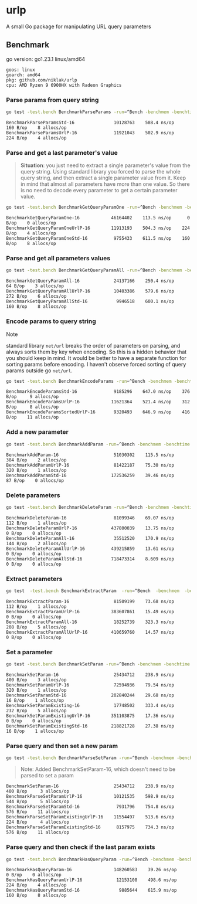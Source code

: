 # urlp
A small Go package for manipulating URL query parameters

## Benchmark

go version: go1.23.1 linux/amd64

```
goos: linux
goarch: amd64
pkg: github.com/niklak/urlp
cpu: AMD Ryzen 9 6900HX with Radeon Graphics
```

### Parse params from query string

```bash
go test -test.bench BenchmarkParseParams -run=^Bench -benchmem -benchtime 5s ./test
```

```
BenchmarkParseParamsStd-16               10128763    588.4 ns/op    160 B/op    8 allocs/op
BenchmarkParseParamsUrlP-16              11921043    502.9 ns/op    224 B/op    4 allocs/op
```

### Parse and get a last parameter's value
> **Situation**: you just need to extract a single parameter's value from the query string.
> Using standard library you forced to parse the whole query string, and then extract a single parameter value from it.
Keep in mind that almost all parameters have more than one value. 
So there is no need to decode every parameter to get a certain parameter value.

```bash
go test -test.bench BenchmarkGetQueryParamOne -run=^Bench -benchmem -benchtime 5s ./test
```

```
BenchmarkGetQueryParamOne-16            46164402    113.5 ns/op      0 B/op    0 allocs/op
BenchmarkGetQueryParamOneUrlP-16        11913193    504.3 ns/op    224 B/op    4 allocs/op
BenchmarkGetQueryParamOneStd-16          9755433    611.5 ns/op    160 B/op    8 allocs/op
```

### Parse and get all parameters values

```bash
go test -test.bench BenchmarkGetQueryParamAll -run=^Bench -benchmem -benchtime 5s ./test
```

```
BenchmarkGetQueryParamAll-16             24137166    250.4 ns/op     64 B/op    3 allocs/op
BenchmarkGetQueryParamAllUrlP-16         10403386    579.6 ns/op    272 B/op    6 allocs/op
BenchmarkGetQueryParamAllStd-16           9946518    600.1 ns/op    160 B/op    8 allocs/op
```

### Encode params to query string

> [!NOTE]
> standard library `net/url` breaks the order of parameters on parsing, and always sorts them by key when encoding.
> So this is a hidden behavior that you should keep in mind.
> It would be better to have a separate function for sorting params before encoding. I haven't observe forced sorting of query params outside go `net/url`.

```bash
go test -test.bench BenchmarkEncodeParams -run=^Bench -benchmem -benchtime 5s ./test
```

```
BenchmarkEncodeParamsStd-16              9185296    647.0 ns/op    376 B/op     9 allocs/op
BenchmarkEncodeParamsUrlP-16            11621364    521.4 ns/op    312 B/op     8 allocs/op
BenchmarkEncodeParamsSortedUrlP-16       9320493    646.9 ns/op    416 B/op    11 allocs/op
```

### Add a new parameter

```bash
go test -test.bench BenchmarkAddParam -run=^Bench -benchmem -benchtime 5s ./test
```

```
BenchmarkAddParam-16                     51030302    115.5 ns/op    384 B/op    2 allocs/op
BenchmarkAddParamUrlP-16                 81422187    75.30 ns/op    320 B/op    1 allocs/op
BenchmarkAddParamStd-16                 172536259    39.46 ns/op     87 B/op    0 allocs/op
```

### Delete parameters

```bash
go test -test.bench BenchmarkDeleteParam -run=^Bench -benchmem -benchtime 5s ./test
```

```
BenchmarkDeleteParam-16                  81099346    69.07 ns/op    112 B/op    1 allocs/op
BenchmarkDeleteParamUrlP-16             437800039    13.75 ns/op      0 B/op    0 allocs/op
BenchmarkDeleteParamAll-16               35512520    170.9 ns/op    144 B/op    2 allocs/op
BenchmarkDeleteParamAllUrlP-16          439215859    13.61 ns/op      0 B/op    0 allocs/op
BenchmarkDeleteParamAllStd-16           718473314    8.609 ns/op      0 B/op    0 allocs/op
```


### Extract parameters

```bash
go test  -test.bench BenchmarkExtractParam  -run=^Bench  -benchmem  -benchtime 5s  ./test
```

```
BenchmarkExtractParam-16                 81509199    73.68 ns/op    112 B/op    1 allocs/op
BenchmarkExtractParamUrlP-16            383607861    15.49 ns/op      0 B/op    0 allocs/op
BenchmarkExtractParamAll-16              18252739    323.3 ns/op    208 B/op    5 allocs/op
BenchmarkExtractParamAllUrlP-16         410659760    14.57 ns/op      0 B/op    0 allocs/op
```

### Set a parameter

```bash
go test -test.bench BenchmarkSetParam -run=^Bench -benchmem -benchtime 5s ./test
```

```
BenchmarkSetParam-16                     25434712    238.9 ns/op    400 B/op    3 allocs/op
BenchmarkSetParamUrlP-16                 72594936    79.54 ns/op    320 B/op    1 allocs/op
BenchmarkSetParamStd-16                 202840244    29.68 ns/op     16 B/op    1 allocs/op
BenchmarkSetParamExisting-16             17748502    333.4 ns/op    232 B/op    5 allocs/op
BenchmarkSetParamExistingUrlP-16        351103875    17.36 ns/op      0 B/op    0 allocs/op
BenchmarkSetParamExistingStd-16         218821728    27.38 ns/op     16 B/op    1 allocs/op
```

### Parse query and then set a new param

```bash
go test -test.bench BenchmarkParseSetParam -run=^Bench -benchmem -benchtime 5s ./test
```
> Note: Added BenchmarkSetParam-16, which doesn't need to be parsed to set a param

```
BenchmarkSetParam-16                     25434712    238.9 ns/op    400 B/op     3 allocs/op
BenchmarkParseSetParamUrlP-16            10121535    598.9 ns/op    544 B/op     5 allocs/op
BenchmarkParseSetParamStd-16              7931796    754.8 ns/op    576 B/op    11 allocs/op
BenchmarkParseSetParamExistingUrlP-16    11554497    513.6 ns/op    224 B/op     4 allocs/op
BenchmarkParseSetParamExistingStd-16      8157975    734.3 ns/op    576 B/op    11 allocs/op
```

### Parse query and then check if the last param exists


```bash
go test -test.bench BenchmarkHasQueryParam -run=^Bench -benchmem -benchtime 5s ./test
```

```
BenchmarkHasQueryParam-16                148260583    39.26 ns/op      0 B/op    0 allocs/op
BenchmarkHasQueryParamUrlP-16             12153108    498.6 ns/op    224 B/op    4 allocs/op
BenchmarkHasQueryParamStd-16               9885644    615.9 ns/op    160 B/op    8 allocs/op
```